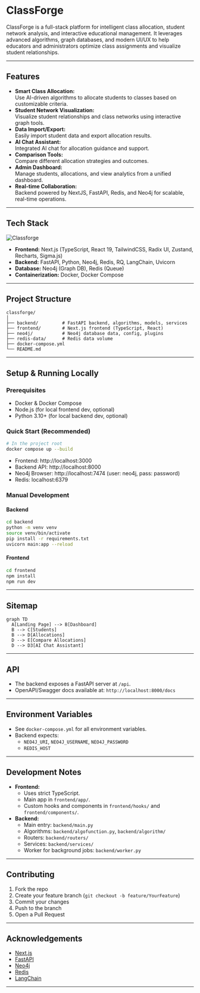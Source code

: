 # ClassForge

ClassForge is a full-stack platform for intelligent class allocation, student network analysis, and interactive educational management. It leverages advanced algorithms, graph databases, and modern UI/UX to help educators and administrators optimize class assignments and visualize student relationships.

---

## Features

- **Smart Class Allocation:**  
  Use AI-driven algorithms to allocate students to classes based on customizable criteria.
- **Student Network Visualization:**  
  Visualize student relationships and class networks using interactive graph tools.
- **Data Import/Export:**  
  Easily import student data and export allocation results.
- **AI Chat Assistant:**  
  Integrated AI chat for allocation guidance and support.
- **Comparison Tools:**  
  Compare different allocation strategies and outcomes.
- **Admin Dashboard:**  
  Manage students, allocations, and view analytics from a unified dashboard.
- **Real-time Collaboration:**  
  Backend powered by NextJS, FastAPI, Redis, and Neo4j for scalable, real-time operations.

---

## Tech Stack
![Classforge](https://github.com/user-attachments/assets/01525a46-ef8b-4855-8cbf-1f8d3bf19426)

- **Frontend:** Next.js (TypeScript, React 19, TailwindCSS, Radix UI, Zustand, Recharts, Sigma.js)
- **Backend:** FastAPI, Python, Neo4j, Redis, RQ, LangChain, Uvicorn
- **Database:** Neo4j (Graph DB), Redis (Queue)
- **Containerization:** Docker, Docker Compose

---

## Project Structure

```
classforge/
│
├── backend/         # FastAPI backend, algorithms, models, services
├── frontend/        # Next.js frontend (TypeScript, React)
├── neo4j/           # Neo4j database data, config, plugins
├── redis-data/      # Redis data volume
├── docker-compose.yml
└── README.md
```

---

## Setup & Running Locally

### Prerequisites

- Docker & Docker Compose
- Node.js (for local frontend dev, optional)
- Python 3.10+ (for local backend dev, optional)

### Quick Start (Recommended)

```bash
# In the project root
docker compose up --build
```

- Frontend: http://localhost:3000
- Backend API: http://localhost:8000
- Neo4j Browser: http://localhost:7474 (user: neo4j, pass: password)
- Redis: localhost:6379

### Manual Development

#### Backend

```bash
cd backend
python -m venv venv
source venv/bin/activate
pip install -r requirements.txt
uvicorn main:app --reload
```

#### Frontend

```bash
cd frontend
npm install
npm run dev
```

---

## Sitemap

```mermaid
graph TD
  A[Landing Page] --> B[Dashboard]
  B --> C[Students]
  B --> D[Allocations]
  D --> E[Compare Allocations]
  D --> D3[AI Chat Assistant]
```

---

## API

- The backend exposes a FastAPI server at `/api`.
- OpenAPI/Swagger docs available at: `http://localhost:8000/docs`

---

## Environment Variables

- See `docker-compose.yml` for all environment variables.
- Backend expects:
  - `NEO4J_URI`, `NEO4J_USERNAME`, `NEO4J_PASSWORD`
  - `REDIS_HOST`

---

## Development Notes

- **Frontend:**
  - Uses strict TypeScript.
  - Main app in `frontend/app/`.
  - Custom hooks and components in `frontend/hooks/` and `frontend/components/`.
- **Backend:**
  - Main entry: `backend/main.py`
  - Algorithms: `backend/algofunction.py`, `backend/algorithm/`
  - Routers: `backend/routers/`
  - Services: `backend/services/`
  - Worker for background jobs: `backend/worker.py`

---

## Contributing

1. Fork the repo
2. Create your feature branch (`git checkout -b feature/YourFeature`)
3. Commit your changes
4. Push to the branch
5. Open a Pull Request

---

## Acknowledgements

- [Next.js](https://nextjs.org/)
- [FastAPI](https://fastapi.tiangolo.com/)
- [Neo4j](https://neo4j.com/)
- [Redis](https://redis.io/)
- [LangChain](https://python.langchain.com/)

---
